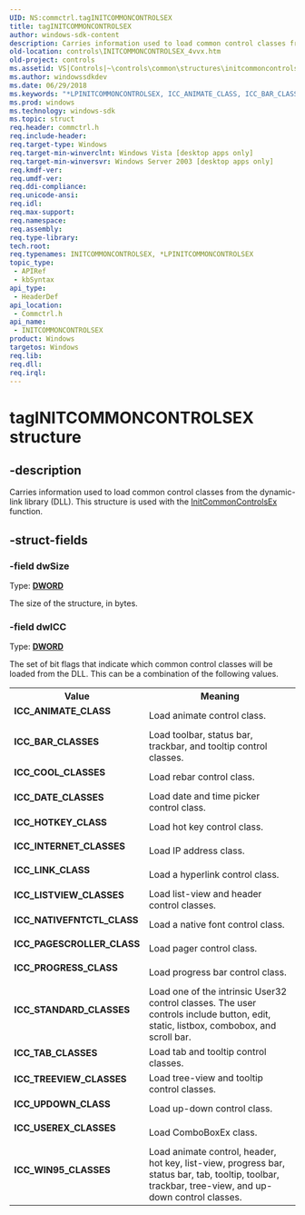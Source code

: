 ```yaml
---
UID: NS:commctrl.tagINITCOMMONCONTROLSEX
title: tagINITCOMMONCONTROLSEX
author: windows-sdk-content
description: Carries information used to load common control classes from the dynamic-link library (DLL). This structure is used with the InitCommonControlsEx function.
old-location: controls\INITCOMMONCONTROLSEX_4vvx.htm
old-project: controls
ms.assetid: VS|Controls|~\controls\common\structures\initcommoncontrolsex.htm
ms.author: windowssdkdev
ms.date: 06/29/2018
ms.keywords: "*LPINITCOMMONCONTROLSEX, ICC_ANIMATE_CLASS, ICC_BAR_CLASSES, ICC_COOL_CLASSES, ICC_DATE_CLASSES, ICC_HOTKEY_CLASS, ICC_INTERNET_CLASSES, ICC_LINK_CLASS, ICC_LISTVIEW_CLASSES, ICC_NATIVEFNTCTL_CLASS, ICC_PAGESCROLLER_CLASS, ICC_PROGRESS_CLASS, ICC_STANDARD_CLASSES, ICC_TAB_CLASSES, ICC_TREEVIEW_CLASSES, ICC_UPDOWN_CLASS, ICC_USEREX_CLASSES, ICC_WIN95_CLASSES, INITCOMMONCONTROLSEX, INITCOMMONCONTROLSEX structure [Windows Controls], LPINITCOMMONCONTROLSEX, LPINITCOMMONCONTROLSEX structure pointer [Windows Controls], _win32_INITCOMMONCONTROLSEX_4vvx, _win32_INITCOMMONCONTROLSEX_4vvx_cpp, commctrl/INITCOMMONCONTROLSEX, commctrl/LPINITCOMMONCONTROLSEX, controls.INITCOMMONCONTROLSEX_4vvx, controls._win32_INITCOMMONCONTROLSEX_4vvx, tagINITCOMMONCONTROLSEX"
ms.prod: windows
ms.technology: windows-sdk
ms.topic: struct
req.header: commctrl.h
req.include-header: 
req.target-type: Windows
req.target-min-winverclnt: Windows Vista [desktop apps only]
req.target-min-winversvr: Windows Server 2003 [desktop apps only]
req.kmdf-ver: 
req.umdf-ver: 
req.ddi-compliance: 
req.unicode-ansi: 
req.idl: 
req.max-support: 
req.namespace: 
req.assembly: 
req.type-library: 
tech.root: 
req.typenames: INITCOMMONCONTROLSEX, *LPINITCOMMONCONTROLSEX
topic_type:
 - APIRef
 - kbSyntax
api_type:
 - HeaderDef
api_location:
 - Commctrl.h
api_name:
 - INITCOMMONCONTROLSEX
product: Windows
targetos: Windows
req.lib: 
req.dll: 
req.irql: 
---
```


# tagINITCOMMONCONTROLSEX structure


## -description


Carries information used to load common control classes from the dynamic-link library (DLL). This structure is used with the <a href="https://msdn.microsoft.com/library/Bb775697(v=VS.85).aspx">InitCommonControlsEx</a> function. 


## -struct-fields




### -field dwSize

Type: <b><a href="https://msdn.microsoft.com/4553cafc-450e-4493-a4d4-cb6e2f274d46">DWORD</a></b>

The size of the structure, in bytes. 


### -field dwICC

Type: <b><a href="https://msdn.microsoft.com/4553cafc-450e-4493-a4d4-cb6e2f274d46">DWORD</a></b>

The set of bit flags that indicate which common control classes will be loaded from the DLL. This can be a combination of the following values. 

<table>
<tr>
<th>Value</th>
<th>Meaning</th>
</tr>
<tr>
<td width="40%"><a id="ICC_ANIMATE_CLASS"></a><a id="icc_animate_class"></a><dl>
<dt><b>ICC_ANIMATE_CLASS</b></dt>
</dl>
</td>
<td width="60%">
Load animate control class. 

</td>
</tr>
<tr>
<td width="40%"><a id="ICC_BAR_CLASSES"></a><a id="icc_bar_classes"></a><dl>
<dt><b>ICC_BAR_CLASSES</b></dt>
</dl>
</td>
<td width="60%">
Load toolbar, status bar, trackbar, and tooltip control classes. 

</td>
</tr>
<tr>
<td width="40%"><a id="ICC_COOL_CLASSES"></a><a id="icc_cool_classes"></a><dl>
<dt><b>ICC_COOL_CLASSES</b></dt>
</dl>
</td>
<td width="60%">
Load rebar control class. 

</td>
</tr>
<tr>
<td width="40%"><a id="ICC_DATE_CLASSES"></a><a id="icc_date_classes"></a><dl>
<dt><b>ICC_DATE_CLASSES</b></dt>
</dl>
</td>
<td width="60%">
Load date and time picker control class. 

</td>
</tr>
<tr>
<td width="40%"><a id="ICC_HOTKEY_CLASS"></a><a id="icc_hotkey_class"></a><dl>
<dt><b>ICC_HOTKEY_CLASS</b></dt>
</dl>
</td>
<td width="60%">
Load hot key control class. 

</td>
</tr>
<tr>
<td width="40%"><a id="ICC_INTERNET_CLASSES"></a><a id="icc_internet_classes"></a><dl>
<dt><b>ICC_INTERNET_CLASSES</b></dt>
</dl>
</td>
<td width="60%">
Load IP address class. 

</td>
</tr>
<tr>
<td width="40%"><a id="ICC_LINK_CLASS"></a><a id="icc_link_class"></a><dl>
<dt><b>ICC_LINK_CLASS</b></dt>
</dl>
</td>
<td width="60%">
Load a hyperlink control class. 

</td>
</tr>
<tr>
<td width="40%"><a id="ICC_LISTVIEW_CLASSES"></a><a id="icc_listview_classes"></a><dl>
<dt><b>ICC_LISTVIEW_CLASSES</b></dt>
</dl>
</td>
<td width="60%">
Load list-view and header control classes. 

</td>
</tr>
<tr>
<td width="40%"><a id="ICC_NATIVEFNTCTL_CLASS"></a><a id="icc_nativefntctl_class"></a><dl>
<dt><b>ICC_NATIVEFNTCTL_CLASS</b></dt>
</dl>
</td>
<td width="60%">
Load a native font control class. 

</td>
</tr>
<tr>
<td width="40%"><a id="ICC_PAGESCROLLER_CLASS"></a><a id="icc_pagescroller_class"></a><dl>
<dt><b>ICC_PAGESCROLLER_CLASS</b></dt>
</dl>
</td>
<td width="60%">
Load pager control class. 

</td>
</tr>
<tr>
<td width="40%"><a id="ICC_PROGRESS_CLASS"></a><a id="icc_progress_class"></a><dl>
<dt><b>ICC_PROGRESS_CLASS</b></dt>
</dl>
</td>
<td width="60%">
Load progress bar control class. 

</td>
</tr>
<tr>
<td width="40%"><a id="ICC_STANDARD_CLASSES"></a><a id="icc_standard_classes"></a><dl>
<dt><b>ICC_STANDARD_CLASSES</b></dt>
</dl>
</td>
<td width="60%">
Load one of the intrinsic User32 control classes. The user controls include button, edit, static, listbox, combobox, and scroll bar. 

</td>
</tr>
<tr>
<td width="40%"><a id="ICC_TAB_CLASSES"></a><a id="icc_tab_classes"></a><dl>
<dt><b>ICC_TAB_CLASSES</b></dt>
</dl>
</td>
<td width="60%">
Load tab and tooltip control classes. 

</td>
</tr>
<tr>
<td width="40%"><a id="ICC_TREEVIEW_CLASSES"></a><a id="icc_treeview_classes"></a><dl>
<dt><b>ICC_TREEVIEW_CLASSES</b></dt>
</dl>
</td>
<td width="60%">
Load tree-view and tooltip control classes. 

</td>
</tr>
<tr>
<td width="40%"><a id="ICC_UPDOWN_CLASS"></a><a id="icc_updown_class"></a><dl>
<dt><b>ICC_UPDOWN_CLASS</b></dt>
</dl>
</td>
<td width="60%">
Load up-down control class. 

</td>
</tr>
<tr>
<td width="40%"><a id="ICC_USEREX_CLASSES"></a><a id="icc_userex_classes"></a><dl>
<dt><b>ICC_USEREX_CLASSES</b></dt>
</dl>
</td>
<td width="60%">
Load ComboBoxEx class. 

</td>
</tr>
<tr>
<td width="40%"><a id="ICC_WIN95_CLASSES"></a><a id="icc_win95_classes"></a><dl>
<dt><b>ICC_WIN95_CLASSES</b></dt>
</dl>
</td>
<td width="60%">
Load animate control, header, hot key, list-view, progress bar, status bar, tab, tooltip, toolbar, trackbar, tree-view, and up-down control classes. 

</td>
</tr>
</table>
 

